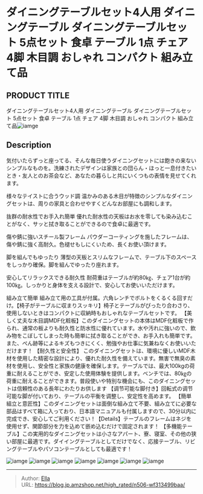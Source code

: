 # ダイニングテーブルセット4人用 ダイニングテーブル ダイニングテーブルセット 5点セット 食卓 テーブル  1点 チェア 4脚 木目調 おしゃれ コンパクト 組み立て品


## PRODUCT TITLE 

ダイニングテーブルセット4人用 ダイニングテーブル ダイニングテーブルセット 5点セット 食卓 テーブル  1点 チェア 4脚 木目調 おしゃれ コンパクト 組み立て品![iamge](https://b2bfiles1.gigab2b.cn/image/wkseller/7404/20231027_08b231af3eb678442b0ac37399411eba.jpg)

## Description

気付いたらずっと座ってる、そんな毎日使うダイニングセットには飽きの来ないシンプルなものを。洗練されたデザインは家族との団らん・ほっと一息付きたいとき・友人とのお茶会など、あなたの暮らしと共にいくつもの表情を見せてくれます。

様々なテイストに合うウッド調
温かみのある木目が特徴のシンプルなダイニングセットは、周りの家具と合わせやすくどんなお部屋にも調和します。

抜群の耐水性でお手入れ簡単
優れた耐水性の天板はお水を零しても染み込むことがなく、サッと拭き取ることができるので食卓に最適です。

傷や錆に強いスチール製フレーム
パウダーコーティングを施したフレームは、傷や錆に強く高耐久。色褪せもしにくいため、長くお使い頂けます。

脚を組んでもゆったり
薄型の天板とスリムなフレームで、テーブル下のスペースをしっかり確保。脚を組んでゆったり座れます。

安心してリラックスできる耐久性
耐荷重はテーブルが約80㎏、チェア1台が約100㎏。しっかりと身体を支える設計で、安心してお使いいただけます。

組み立て簡単
組み立て用の工具が付属。六角レンチでボルトをくるくる回すだけ。【椅子がテーブルに収まりスッキリ】椅子とテーブルがぴったり合わさり、使用しないときはコンパクトに収納時もおしゃれなテーブルセットです。
【美しく丈夫な木目調MDF化粧板】このダイニングセットの本体はMDF化粧板で作られ、通常の板よりも耐久性と防水性に優れています。水や汚れに強いので、飲み物をこぼしてしまった時も簡単に拭き取ることができ、お手入れも簡単です。また、ぺん跡等によるキズもつきにくく、勉強やお仕事に気兼ねなくお使いいただけます！
【耐久性と安全性】 このダイニングセットは、環境に優しいMDF木材を使用した精密な設計により、優れた耐久性を備えています。無害で無臭の素材を使用し、安全性と家族の健康を確保します。テーブルでは、最大100kgの荷重に耐えることができ、安定した使用体験を提供します。ベンチでは、80㎏の荷重に耐えることができます。普段使いや特別な機会にも、このダイニングセットは信頼性のある長年にわたりお供します
【调节可能な脚付き】回転式の调节可能な脚が付いており、テーブルの平衡を调整し、安定性を高めます。
【簡単組立と意匠性】このダイニングセットは面倒な組み立て不要、組み立てに必要な部品はすべて箱に入っており、日本語マニュアルも付属しますので、30分以内に完成でき、安心してご利用ください！【Details】テーブルのフレームはネジを使用せず、関節部分を力を込めて嵌め込むだけで固定されます！
【多機能テーブル】この実用的なダイニングセットは小さなアパート、寮、寝室、その他の狭い部屋に最適です。ダイイングテーブルとしてだけでなく、応接テーブル、リビングテーブルやパソコンテーブルとしても最適です！




![iamge](https://b2bfiles1.gigab2b.cn/image/wkseller/7404/20231027_7d19b63d5124cd1defe9a8c11cc5e988.jpg)
![iamge](https://b2bfiles1.gigab2b.cn/image/wkseller/7404/20231024_e922185995bb53d5e115b599dd74549f.jpg)
![iamge](https://b2bfiles1.gigab2b.cn/image/wkseller/7404/20231024_7dab5be714db64deb2aaec45edb5a1a3.jpg)
![iamge](https://b2bfiles1.gigab2b.cn/image/wkseller/7404/20231024_51e775fabd0ce2ef67b931757e3a9852.jpg)
![iamge](https://b2bfiles1.gigab2b.cn/image/wkseller/7404/20231024_cb37bb0127e7c25b4618e15f98716c23.jpg)
![iamge](https://b2bfiles1.gigab2b.cn/image/wkseller/7404/20231024_ce1a786da0ae6c71ce8ffa5ad8e17b86.jpg)
![iamge](https://b2bfiles1.gigab2b.cn/image/wkseller/7404/20231024_8739a93666f68aaa7e376f8269ef4170.jpg)


---

> Author: [Ella](https://blog.jp.amzshop.net/)  
> URL: https://blog.jp.amzshop.net/high_rated/n506-wf313499baa/  

